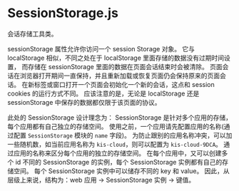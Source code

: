 # SessionStorage.js



会话存储工具类。

sessionStorage 属性允许你访问一个 session Storage 对象。
它与 localStorage 相似，不同之处在于 localStorage 里面存储的数据没有过期时间设置，
而存储在 sessionStorage 里面的数据在页面会话结束时会被清除。
页面会话在浏览器打开期间一直保持，并且重新加载或恢复页面仍会保持原来的页面会话。
在新标签或窗口打开一个页面会初始化一个新的会话，这点和 session cookies 的运行方式不同。
应该注意的是，无论是 localStorage 还是 sessionStorage 中保存的数据都仅限于该页面的协议。

此处的 SessionStorage 设计理念为：
  SessionStorage 是针对多个应用的存储，每个应用都有自己独立的存储空间。
  使用之前，一个应用请先配置应用的名称(通过配置 `SessionStorage` 模块的 `name` 字段)。
  为防止跟别的应用名称冲突，可以加一些随机数，如当前应用名称为 `kis-cloud`，则可以配置为 `kis-cloud-9DCA`。
  通过应用的名称来区分每个应用的独立的存储空间。
  在每个应用中，又可以创建多个 id 不同的 SessionStorage 的实例，每个 SessionStorage 实例都有自己的存储空间。
  每个 SessionStorage 实例中可以储存不同的 key 和 value。
  因此，从层级上来说，结构为：web 应用 -> SessionStorage 实例 -> 键值。

